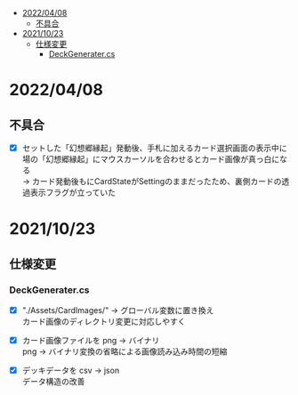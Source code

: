 - [2022/04/08](#20220408)
  - [不具合](#不具合)
- [2021/10/23](#20211023)
  - [仕様変更](#仕様変更)
    - [DeckGenerater.cs](#deckgeneratercs)

# 2022/04/08

## 不具合

- [x] セットした「幻想郷縁起」発動後、手札に加えるカード選択画面の表示中に場の「幻想郷縁起」にマウスカーソルを合わせるとカード画像が真っ白になる  
  → カード発動後もにCardStateがSettingのままだったため、裏側カードの透過表示フラグが立っていた

# 2021/10/23

## 仕様変更

### DeckGenerater.cs

- [x] "./Assets/CardImages/" → グローバル変数に置き換え  
    カード画像のディレクトリ変更に対応しやすく

- [x] カード画像ファイルを png → バイナリ  
    png → バイナリ変換の省略による画像読み込み時間の短縮

- [x] デッキデータを csv → json  
    データ構造の改善
